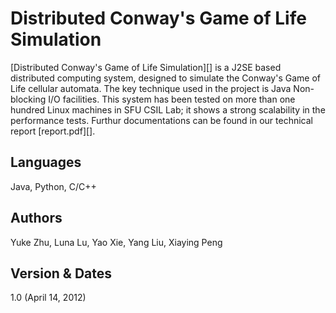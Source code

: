 Distributed Conway's Game of Life Simulation
============================================

[Distributed Conway's Game of Life Simulation][] is a J2SE based distributed computing system, designed to simulate the Conway's Game of Life cellular automata. The key technique used in the project is Java Non-blocking I/O facilities. This system has been tested on more than one hundred Linux machines in SFU CSIL Lab; it shows a strong scalability in the performance tests. Furthur documentations can be found in our technical report [report.pdf][].

Languages
---------
Java, Python, C/C++

Authors
-------
Yuke Zhu, Luna Lu, Yao Xie, Yang Liu, Xiaying Peng

Version & Dates
--------
1.0 (April 14, 2012)

